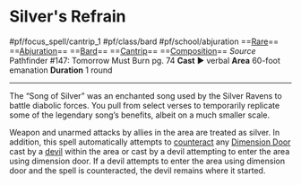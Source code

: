 # Silver's Refrain
#pf/focus_spell/cantrip_1 #pf/class/bard #pf/school/abjuration 
==[Rare](../../../Traits/Rare.md)== ==[Abjuration](../../../Traits/Abjuration.md)== ==[Bard](../../../Traits/Bard.md)== ==[Cantrip](../../../Traits/Cantrip.md)== ==[Composition](../../../Traits/Composition.md)==
*Source* Pathfinder #147: Tomorrow Must Burn pg. 74
**Cast** ► verbal
**Area** 60-foot emanation
**Duration** 1 round

---
The “Song of Silver” was an enchanted song used by the Silver Ravens to battle diabolic forces. You pull from select verses to temporarily replicate some of the legendary song’s benefits, albeit on a much smaller scale.

Weapon and unarmed attacks by allies in the area are treated as silver. In addition, this spell automatically attempts to [counteract](../../../Rules/Counteracting.md) any [Dimension Door](../../Spells/Level%204/Dimension%20Door.md) cast by a [devil](devil) within the area or cast by a devil attempting to enter the area using dimension door. If a devil attempts to enter the area using dimension door and the spell is counteracted, the devil remains where it started.